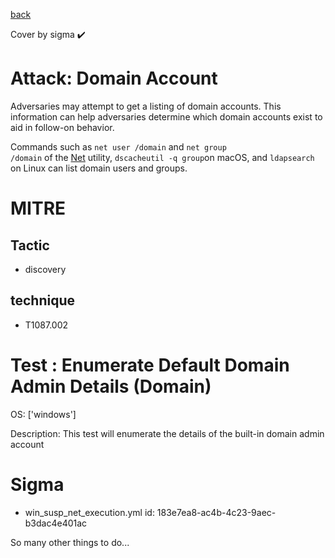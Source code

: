 [back](../index.md)

Cover by sigma :heavy_check_mark: 

# Attack: Domain Account

 Adversaries may attempt to get a listing of domain accounts. This information can help adversaries determine which domain accounts exist to aid in follow-on behavior.

Commands such as <code>net user /domain</code> and <code>net group /domain</code> of the [Net](https://attack.mitre.org/software/S0039) utility, <code>dscacheutil -q group</code>on macOS, and <code>ldapsearch</code> on Linux can list domain users and groups.

# MITRE
## Tactic
  - discovery

## technique
  - T1087.002

# Test : Enumerate Default Domain Admin Details (Domain)

OS: ['windows']

Description: This test will enumerate the details of the built-in domain admin account


# Sigma
 - win_susp_net_execution.yml id: 183e7ea8-ac4b-4c23-9aec-b3dac4e401ac


 So many other things to do...